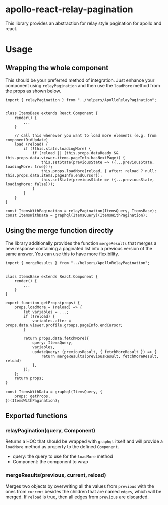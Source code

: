 # apollo-react-relay-pagination

This library provides an abstraction for relay style pagination for apollo and react.

# Usage

## Wrapping the whole component
This should be your preferred method of integration. Just enhance your component using `relayPagination` and then use the `loadMore` method from the props as shown below.

```
import { relayPagination } from "../helpers/ApolloRelayPagination";


class ItemsBase extends React.Component {
    render() {
        ...
    }

    // call this whenever you want to load more elements (e.g. from componentDidUpdate)
    load (reload) {
        if (!this.state.loadingMore) {
            if (reload || (this.props.dataReady && this.props.data.viewer.items.pageInfo.hasNextPage)) {
                this.setState(previousState => ({...previousState, loadingMore: true}));
                this.props.loadMore(reload, { after: reload ? null: this.props.data.items.pageInfo.endCursor});
                this.setState(previousState => ({...previousState, loadingMore: false}));
            }
        }
    }
}

const ItemsWithPagination = relayPagination(ItemsQuery, ItemsBase);
const ItemsWithData = graphql(ItemsQuery)(ItemsWithPagination);
```

## Using the merge function directly
The library additionally provides the function `mergeResults` that merges a new response containing a paginated list into a previous version of the same answer. You can use this to have more flexibility.
```
import { mergeResults } from "../helpers/ApolloRelayPagination";


class ItemsBase extends React.Component {
    render() {
        ...
    }
}

export function getProps(props) {
    props.loadMore = (reload) => {
        let variables = ...;
        if (!reload) {
            variables.after = props.data.viewer.profile.groups.pageInfo.endCursor;
        }

        return props.data.fetchMore({
            query: ItemsQuery,
            variables,
            updateQuery: (previousResult, { fetchMoreResult }) => {
                return mergeResults(previousResult, fetchMoreResult, reload)
            },
        });
    };
    return props;
}

const ItemsWithData = graphql(ItemsQuery, {
    props: getProps,
})(ItemsWithPagination);
```

## Exported functions

### relayPagination(query, Component)
Returns a HOC that should be wrapped with `graphql` itself and will provide a `loadMore` method as property to the defined `Component`.

- query: the query to use for the `loadMore` method
- Component: the component to wrap

### mergeResults(previous, current, reload)
Merges two objects by overwriting all the values from `previous` with the ones from `current` besides the children that are named `edges`, which will be merged. If `reload` is true, then all edges from `previous` are discarded.